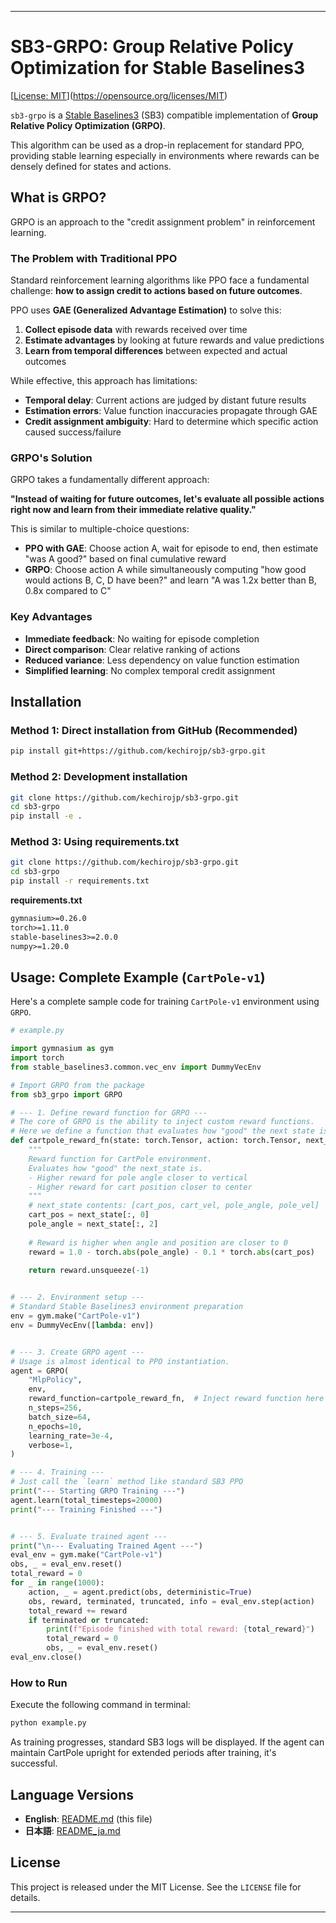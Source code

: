 
---

# SB3-GRPO: Group Relative Policy Optimization for Stable Baselines3

[[License: MIT](https://img.shields.io/badge/License-MIT-yellow.svg)](https://opensource.org/licenses/MIT)

`sb3-grpo` is a [Stable Baselines3](https://github.com/DLR-RM/stable-baselines3) (SB3) compatible implementation of **Group Relative Policy Optimization (GRPO)**.

This algorithm can be used as a drop-in replacement for standard PPO, providing stable learning especially in environments where rewards can be densely defined for states and actions.

## What is GRPO?

GRPO is an approach to the "credit assignment problem" in reinforcement learning.

### The Problem with Traditional PPO

Standard reinforcement learning algorithms like PPO face a fundamental challenge: **how to assign credit to actions based on future outcomes**.

PPO uses **GAE (Generalized Advantage Estimation)** to solve this:
1. **Collect episode data** with rewards received over time
2. **Estimate advantages** by looking at future rewards and value predictions
3. **Learn from temporal differences** between expected and actual outcomes

While effective, this approach has limitations:
- **Temporal delay**: Current actions are judged by distant future results
- **Estimation errors**: Value function inaccuracies propagate through GAE
- **Credit assignment ambiguity**: Hard to determine which specific action caused success/failure

### GRPO's Solution

GRPO takes a fundamentally different approach:

**"Instead of waiting for future outcomes, let's evaluate all possible actions right now and learn from their immediate relative quality."**

This is similar to multiple-choice questions:
*   **PPO with GAE**: Choose action A, wait for episode to end, then estimate "was A good?" based on final cumulative reward
*   **GRPO**: Choose action A while simultaneously computing "how good would actions B, C, D have been?" and learn "A was 1.2x better than B, 0.8x compared to C"

### Key Advantages

- **Immediate feedback**: No waiting for episode completion
- **Direct comparison**: Clear relative ranking of actions
- **Reduced variance**: Less dependency on value function estimation
- **Simplified learning**: No complex temporal credit assignment

## Installation

### Method 1: Direct installation from GitHub (Recommended)
```bash
pip install git+https://github.com/kechirojp/sb3-grpo.git
```

### Method 2: Development installation
```bash
git clone https://github.com/kechirojp/sb3-grpo.git
cd sb3-grpo
pip install -e .
```

### Method 3: Using requirements.txt
```bash
git clone https://github.com/kechirojp/sb3-grpo.git
cd sb3-grpo
pip install -r requirements.txt
```

**requirements.txt**
```txt
gymnasium>=0.26.0
torch>=1.11.0
stable-baselines3>=2.0.0
numpy>=1.20.0
```

## Usage: Complete Example (`CartPole-v1`)

Here's a complete sample code for training `CartPole-v1` environment using `GRPO`.

```python
# example.py

import gymnasium as gym
import torch
from stable_baselines3.common.vec_env import DummyVecEnv

# Import GRPO from the package
from sb3_grpo import GRPO

# --- 1. Define reward function for GRPO ---
# The core of GRPO is the ability to inject custom reward functions.
# Here we define a function that evaluates how "good" the next state is.
def cartpole_reward_fn(state: torch.Tensor, action: torch.Tensor, next_state: torch.Tensor) -> torch.Tensor:
    """
    Reward function for CartPole environment.
    Evaluates how "good" the next_state is.
    - Higher reward for pole angle closer to vertical
    - Higher reward for cart position closer to center
    """
    # next_state contents: [cart_pos, cart_vel, pole_angle, pole_vel]
    cart_pos = next_state[:, 0]
    pole_angle = next_state[:, 2]
    
    # Reward is higher when angle and position are closer to 0
    reward = 1.0 - torch.abs(pole_angle) - 0.1 * torch.abs(cart_pos)
    
    return reward.unsqueeze(-1)


# --- 2. Environment setup ---
# Standard Stable Baselines3 environment preparation
env = gym.make("CartPole-v1")
env = DummyVecEnv([lambda: env])


# --- 3. Create GRPO agent ---
# Usage is almost identical to PPO instantiation.
agent = GRPO(
    "MlpPolicy",
    env,
    reward_function=cartpole_reward_fn,  # Inject reward function here
    n_steps=256,
    batch_size=64,
    n_epochs=10,
    learning_rate=3e-4,
    verbose=1,
)

# --- 4. Training ---
# Just call the `learn` method like standard SB3 PPO
print("--- Starting GRPO Training ---")
agent.learn(total_timesteps=20000)
print("--- Training Finished ---")


# --- 5. Evaluate trained agent ---
print("\n--- Evaluating Trained Agent ---")
eval_env = gym.make("CartPole-v1")
obs, _ = eval_env.reset()
total_reward = 0
for _ in range(1000):
    action, _ = agent.predict(obs, deterministic=True)
    obs, reward, terminated, truncated, info = eval_env.step(action)
    total_reward += reward
    if terminated or truncated:
        print(f"Episode finished with total reward: {total_reward}")
        total_reward = 0
        obs, _ = eval_env.reset()
eval_env.close()
```

### How to Run

Execute the following command in terminal:

```bash
python example.py
```

As training progresses, standard SB3 logs will be displayed. If the agent can maintain CartPole upright for extended periods after training, it's successful.

## Language Versions

- **English**: [README.md](README.md) (this file)
- **日本語**: [README_ja.md](README_ja.md)

## License

This project is released under the MIT License. See the `LICENSE` file for details.

---

